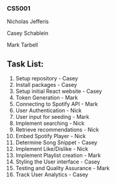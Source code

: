 ### CS5001

Nicholas Jefferis

Casey Schablein

Mark Tarbell

## Task List:
  1. Setup repository - Casey
  2. Install packages - Casey
  3. Setup initial React website - Casey
  4. Token Generation - Mark
  5. Connecting to Spotify API - Mark
  6. User Authentication - Nick
  7. User input for seeding - Mark
  8. Implement searching - Nick
  9. Retrieve recommendations - Nick 
  10. Embed Spotify Player - Nick
  11. Determine Song Snippet - Casey
  12. Implement Like/Dislike - Nick
  13. Implement Playlist creation - Mark
  14. Styling the User interface - Casey
  15. Testing and Quality Assurance - Mark
  16. Track User Analytics - Casey
 
